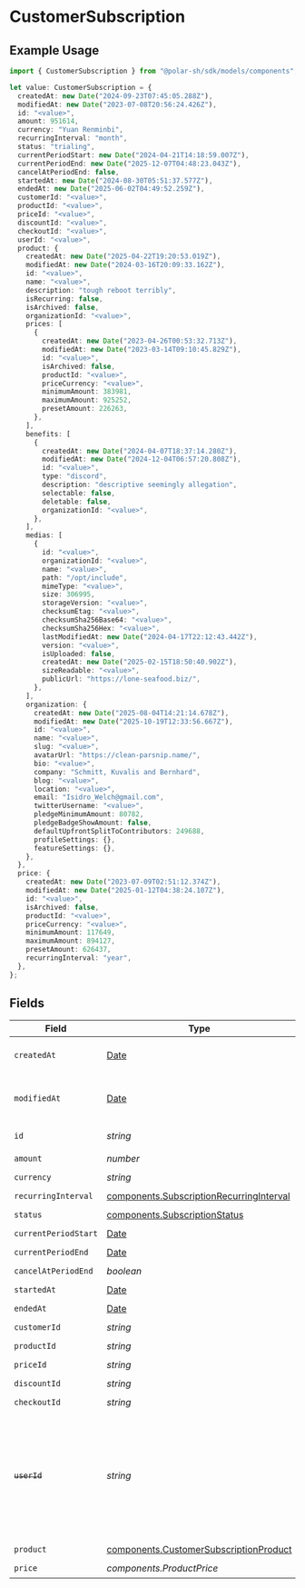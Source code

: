 # CustomerSubscription

## Example Usage

```typescript
import { CustomerSubscription } from "@polar-sh/sdk/models/components";

let value: CustomerSubscription = {
  createdAt: new Date("2024-09-23T07:45:05.288Z"),
  modifiedAt: new Date("2023-07-08T20:56:24.426Z"),
  id: "<value>",
  amount: 951614,
  currency: "Yuan Renminbi",
  recurringInterval: "month",
  status: "trialing",
  currentPeriodStart: new Date("2024-04-21T14:18:59.007Z"),
  currentPeriodEnd: new Date("2025-12-07T04:48:23.043Z"),
  cancelAtPeriodEnd: false,
  startedAt: new Date("2024-08-30T05:51:37.577Z"),
  endedAt: new Date("2025-06-02T04:49:52.259Z"),
  customerId: "<value>",
  productId: "<value>",
  priceId: "<value>",
  discountId: "<value>",
  checkoutId: "<value>",
  userId: "<value>",
  product: {
    createdAt: new Date("2025-04-22T19:20:53.019Z"),
    modifiedAt: new Date("2024-03-16T20:09:33.162Z"),
    id: "<value>",
    name: "<value>",
    description: "tough reboot terribly",
    isRecurring: false,
    isArchived: false,
    organizationId: "<value>",
    prices: [
      {
        createdAt: new Date("2023-04-26T00:53:32.713Z"),
        modifiedAt: new Date("2023-03-14T09:10:45.829Z"),
        id: "<value>",
        isArchived: false,
        productId: "<value>",
        priceCurrency: "<value>",
        minimumAmount: 383981,
        maximumAmount: 925252,
        presetAmount: 226263,
      },
    ],
    benefits: [
      {
        createdAt: new Date("2024-04-07T18:37:14.280Z"),
        modifiedAt: new Date("2024-12-04T06:57:20.808Z"),
        id: "<value>",
        type: "discord",
        description: "descriptive seemingly allegation",
        selectable: false,
        deletable: false,
        organizationId: "<value>",
      },
    ],
    medias: [
      {
        id: "<value>",
        organizationId: "<value>",
        name: "<value>",
        path: "/opt/include",
        mimeType: "<value>",
        size: 306995,
        storageVersion: "<value>",
        checksumEtag: "<value>",
        checksumSha256Base64: "<value>",
        checksumSha256Hex: "<value>",
        lastModifiedAt: new Date("2024-04-17T22:12:43.442Z"),
        version: "<value>",
        isUploaded: false,
        createdAt: new Date("2025-02-15T18:50:40.902Z"),
        sizeReadable: "<value>",
        publicUrl: "https://lone-seafood.biz/",
      },
    ],
    organization: {
      createdAt: new Date("2025-08-04T14:21:14.678Z"),
      modifiedAt: new Date("2025-10-19T12:33:56.667Z"),
      id: "<value>",
      name: "<value>",
      slug: "<value>",
      avatarUrl: "https://clean-parsnip.name/",
      bio: "<value>",
      company: "Schmitt, Kuvalis and Bernhard",
      blog: "<value>",
      location: "<value>",
      email: "Isidro_Welch@gmail.com",
      twitterUsername: "<value>",
      pledgeMinimumAmount: 80782,
      pledgeBadgeShowAmount: false,
      defaultUpfrontSplitToContributors: 249688,
      profileSettings: {},
      featureSettings: {},
    },
  },
  price: {
    createdAt: new Date("2023-07-09T02:51:12.374Z"),
    modifiedAt: new Date("2025-01-12T04:38:24.107Z"),
    id: "<value>",
    isArchived: false,
    productId: "<value>",
    priceCurrency: "<value>",
    minimumAmount: 117649,
    maximumAmount: 894127,
    presetAmount: 626437,
    recurringInterval: "year",
  },
};
```

## Fields

| Field                                                                                                                   | Type                                                                                                                    | Required                                                                                                                | Description                                                                                                             |
| ----------------------------------------------------------------------------------------------------------------------- | ----------------------------------------------------------------------------------------------------------------------- | ----------------------------------------------------------------------------------------------------------------------- | ----------------------------------------------------------------------------------------------------------------------- |
| `createdAt`                                                                                                             | [Date](https://developer.mozilla.org/en-US/docs/Web/JavaScript/Reference/Global_Objects/Date)                           | :heavy_check_mark:                                                                                                      | Creation timestamp of the object.                                                                                       |
| `modifiedAt`                                                                                                            | [Date](https://developer.mozilla.org/en-US/docs/Web/JavaScript/Reference/Global_Objects/Date)                           | :heavy_check_mark:                                                                                                      | Last modification timestamp of the object.                                                                              |
| `id`                                                                                                                    | *string*                                                                                                                | :heavy_check_mark:                                                                                                      | The ID of the object.                                                                                                   |
| `amount`                                                                                                                | *number*                                                                                                                | :heavy_check_mark:                                                                                                      | N/A                                                                                                                     |
| `currency`                                                                                                              | *string*                                                                                                                | :heavy_check_mark:                                                                                                      | N/A                                                                                                                     |
| `recurringInterval`                                                                                                     | [components.SubscriptionRecurringInterval](../../models/components/subscriptionrecurringinterval.md)                    | :heavy_check_mark:                                                                                                      | N/A                                                                                                                     |
| `status`                                                                                                                | [components.SubscriptionStatus](../../models/components/subscriptionstatus.md)                                          | :heavy_check_mark:                                                                                                      | N/A                                                                                                                     |
| `currentPeriodStart`                                                                                                    | [Date](https://developer.mozilla.org/en-US/docs/Web/JavaScript/Reference/Global_Objects/Date)                           | :heavy_check_mark:                                                                                                      | N/A                                                                                                                     |
| `currentPeriodEnd`                                                                                                      | [Date](https://developer.mozilla.org/en-US/docs/Web/JavaScript/Reference/Global_Objects/Date)                           | :heavy_check_mark:                                                                                                      | N/A                                                                                                                     |
| `cancelAtPeriodEnd`                                                                                                     | *boolean*                                                                                                               | :heavy_check_mark:                                                                                                      | N/A                                                                                                                     |
| `startedAt`                                                                                                             | [Date](https://developer.mozilla.org/en-US/docs/Web/JavaScript/Reference/Global_Objects/Date)                           | :heavy_check_mark:                                                                                                      | N/A                                                                                                                     |
| `endedAt`                                                                                                               | [Date](https://developer.mozilla.org/en-US/docs/Web/JavaScript/Reference/Global_Objects/Date)                           | :heavy_check_mark:                                                                                                      | N/A                                                                                                                     |
| `customerId`                                                                                                            | *string*                                                                                                                | :heavy_check_mark:                                                                                                      | N/A                                                                                                                     |
| `productId`                                                                                                             | *string*                                                                                                                | :heavy_check_mark:                                                                                                      | N/A                                                                                                                     |
| `priceId`                                                                                                               | *string*                                                                                                                | :heavy_check_mark:                                                                                                      | N/A                                                                                                                     |
| `discountId`                                                                                                            | *string*                                                                                                                | :heavy_check_mark:                                                                                                      | N/A                                                                                                                     |
| `checkoutId`                                                                                                            | *string*                                                                                                                | :heavy_check_mark:                                                                                                      | N/A                                                                                                                     |
| ~~`userId`~~                                                                                                            | *string*                                                                                                                | :heavy_check_mark:                                                                                                      | : warning: ** DEPRECATED **: This will be removed in a future release, please migrate away from it as soon as possible. |
| `product`                                                                                                               | [components.CustomerSubscriptionProduct](../../models/components/customersubscriptionproduct.md)                        | :heavy_check_mark:                                                                                                      | N/A                                                                                                                     |
| `price`                                                                                                                 | *components.ProductPrice*                                                                                               | :heavy_check_mark:                                                                                                      | N/A                                                                                                                     |